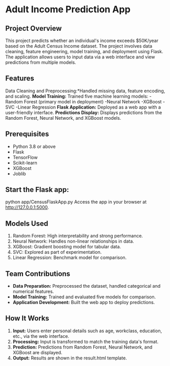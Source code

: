 # Adult Income Prediction App

## Project Overview

This project predicts whether an individual's income exceeds $50K/year based on the Adult Census Income dataset. The project involves data cleaning, feature engineering, model training, and deployment using Flask. The application allows users to input data via a web interface and view predictions from multiple models.

## Features

Data Cleaning and Preprocessing:*Handled missing data, feature encoding, and scaling.
**Model Training:** Trained five machine learning models:
-Random Forest (primary model in deployment)
-Neural Network
-XGBoost
-SVC
-Linear Regression
**Flask Application:** Deployed as a web app with a user-friendly interface.
**Predictions Display:** Displays predictions from the Random Forest, Neural Network, and XGBoost models.

## Prerequisites
- Python 3.8 or above
- Flask
- TensorFlow
- Scikit-learn
- XGBoost
- Joblib

## Start the Flask app:
python app/CensusFlaskApp.py
Access the app in your browser at http://127.0.0.1:5000.

## Models Used

1. Random Forest: High interpretability and strong performance.
2. Neural Network: Handles non-linear relationships in data.
3. XGBoost: Gradient boosting model for tabular data.
4. SVC: Explored as part of experimentation.
5. Linear Regression: Benchmark model for comparison.

## Team Contributions

- **Data Preparation:** Preprocessed the dataset, handled categorical and numerical features.
- **Model Training:** Trained and evaluated five models for comparison.
- **Application Development:** Built the web app to deploy predictions.

## How It Works

1. **Input:** Users enter personal details such as age, workclass, education, etc., via the web interface.
2. **Processing:** Input is transformed to match the training data's format.
3. **Prediction:** Predictions from Random Forest, Neural Network, and XGBoost are displayed.
4. **Output:** Results are shown in the result.html template.
